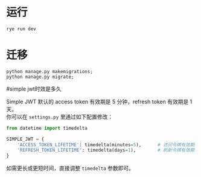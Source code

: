 # 运行
```bash
rye run dev
```
# 迁移
```shell
python manage.py makemigrations;
python manage.py migrate;
```
#simple jwt时效是多久

Simple JWT 默认的 access token 有效期是 5 分钟，refresh token 有效期是 1 天。  
你可以在 `settings.py` 里通过如下配置修改：

```python
from datetime import timedelta

SIMPLE_JWT = {
    'ACCESS_TOKEN_LIFETIME': timedelta(minutes=5),      # 访问令牌有效期
    'REFRESH_TOKEN_LIFETIME': timedelta(days=1),        # 刷新令牌有效期
}
```

如需更长或更短时间，直接调整 `timedelta` 参数即可。
